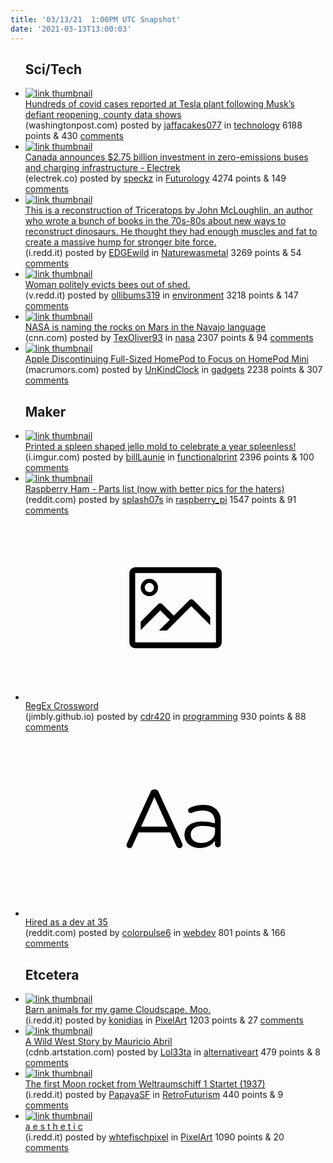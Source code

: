 ```yaml
---
title: '03/13/21  1:00PM UTC Snapshot'
date: '2021-03-13T13:00:03'
---
```

<ul>
<h2>Sci/Tech</h2>

<li><a href='https://www.washingtonpost.com/technology/2021/03/12/hundreds-covid-cases-reported-tesla-plant-following-musks-defiant-reopening-county-data-shows/'><img src='https://b.thumbs.redditmedia.com/RMQxXjtR5jMZ6wvgSFaH6ezJZaMYuMrBtLB2_j0scYU.jpg' alt='link thumbnail'></a><div><div class='linkTitle'><a href='https://www.washingtonpost.com/technology/2021/03/12/hundreds-covid-cases-reported-tesla-plant-following-musks-defiant-reopening-county-data-shows/'>Hundreds of covid cases reported at Tesla plant following Musk’s defiant reopening, county data shows</a></div>(washingtonpost.com) posted by <a href='https://www.reddit.com/user/jaffacakes077'>jaffacakes077</a> in <a href='https://www.reddit.com/r/technology'>technology</a> 6188 points & 430 <a href='https://www.reddit.com/r/technology/comments/m3xsm7/hundreds_of_covid_cases_reported_at_tesla_plant/'>comments</a></div></li>

<li><a href='https://electrek.co/2021/03/05/canada-announces-2-75-billion-investment-in-zero-emissions-buses-and-charging-infrastructure/'><img src='https://a.thumbs.redditmedia.com/gIxyvTDTkFjUbc4eKlxA7JSJrPX4hyy1GVkMFy5mTY8.jpg' alt='link thumbnail'></a><div><div class='linkTitle'><a href='https://electrek.co/2021/03/05/canada-announces-2-75-billion-investment-in-zero-emissions-buses-and-charging-infrastructure/'>Canada announces $2.75 billion investment in zero-emissions buses and charging infrastructure - Electrek</a></div>(electrek.co) posted by <a href='https://www.reddit.com/user/speckz'>speckz</a> in <a href='https://www.reddit.com/r/Futurology'>Futurology</a> 4274 points & 149 <a href='https://www.reddit.com/r/Futurology/comments/m3j9vr/canada_announces_275_billion_investment_in/'>comments</a></div></li>

<li><a href='https://i.redd.it/bqhsiw0eomm61.jpg'><img src='https://b.thumbs.redditmedia.com/pe15U9cB16CTz4oiR0Ab_6mcE_nXarXYaKeGJkTzwSc.jpg' alt='link thumbnail'></a><div><div class='linkTitle'><a href='https://i.redd.it/bqhsiw0eomm61.jpg'>This is a reconstruction of Triceratops by John McLoughlin, an author who wrote a bunch of books in the 70s-80s about new ways to reconstruct dinosaurs. He thought they had enough muscles and fat to create a massive hump for stronger bite force.</a></div>(i.redd.it) posted by <a href='https://www.reddit.com/user/EDGEwild'>EDGEwild</a> in <a href='https://www.reddit.com/r/Naturewasmetal'>Naturewasmetal</a> 3269 points & 54 <a href='https://www.reddit.com/r/Naturewasmetal/comments/m3lt5b/this_is_a_reconstruction_of_triceratops_by_john/'>comments</a></div></li>

<li><a href='https://v.redd.it/yr7onzm7vom61'><img src='https://b.thumbs.redditmedia.com/xehC-AlsKEXfWE55-QF3Hrkf1iiM86lvqM06ee5QRnY.jpg' alt='link thumbnail'></a><div><div class='linkTitle'><a href='https://v.redd.it/yr7onzm7vom61'>Woman politely evicts bees out of shed.</a></div>(v.redd.it) posted by <a href='https://www.reddit.com/user/ollibums319'>ollibums319</a> in <a href='https://www.reddit.com/r/environment'>environment</a> 3218 points & 147 <a href='https://www.reddit.com/r/environment/comments/m3v0ds/woman_politely_evicts_bees_out_of_shed/'>comments</a></div></li>

<li><a href='https://www.cnn.com/2021/03/12/us/nasa-perseverance-mars-navajo-scn-trnd/index.html'><img src='https://b.thumbs.redditmedia.com/NNGTDhs2nqw3Og4fTJx2XgyIKcYrbu-8HagnG1GYQ5s.jpg' alt='link thumbnail'></a><div><div class='linkTitle'><a href='https://www.cnn.com/2021/03/12/us/nasa-perseverance-mars-navajo-scn-trnd/index.html'>NASA is naming the rocks on Mars in the Navajo language</a></div>(cnn.com) posted by <a href='https://www.reddit.com/user/TexOliver93'>TexOliver93</a> in <a href='https://www.reddit.com/r/nasa'>nasa</a> 2307 points & 94 <a href='https://www.reddit.com/r/nasa/comments/m3ia80/nasa_is_naming_the_rocks_on_mars_in_the_navajo/'>comments</a></div></li>

<li><a href='https://www.macrumors.com/2021/03/12/apple-discontinuing-homepod/'><img src='https://b.thumbs.redditmedia.com/88BB49sGXzCiiAutxQAT0NQERs8D2bCHVELr7Jq9x-c.jpg' alt='link thumbnail'></a><div><div class='linkTitle'><a href='https://www.macrumors.com/2021/03/12/apple-discontinuing-homepod/'>Apple Discontinuing Full-Sized HomePod to Focus on HomePod Mini</a></div>(macrumors.com) posted by <a href='https://www.reddit.com/user/UnKindClock'>UnKindClock</a> in <a href='https://www.reddit.com/r/gadgets'>gadgets</a> 2238 points & 307 <a href='https://www.reddit.com/r/gadgets/comments/m3w08h/apple_discontinuing_fullsized_homepod_to_focus_on/'>comments</a></div></li>

<h2>Maker</h2>

<li><a href='https://i.imgur.com/4jVdZJI.jpg'><img src='https://b.thumbs.redditmedia.com/oiL6kMCEBy-X4vo9DQK_b4T57cKO8YMGDON1lu0E1wE.jpg' alt='link thumbnail'></a><div><div class='linkTitle'><a href='https://i.imgur.com/4jVdZJI.jpg'>Printed a spleen shaped jello mold to celebrate a year spleenless!</a></div>(i.imgur.com) posted by <a href='https://www.reddit.com/user/billLaunie'>billLaunie</a> in <a href='https://www.reddit.com/r/functionalprint'>functionalprint</a> 2396 points & 100 <a href='https://www.reddit.com/r/functionalprint/comments/m3me4q/printed_a_spleen_shaped_jello_mold_to_celebrate_a/'>comments</a></div></li>

<li><a href='https://www.reddit.com/gallery/m3j9xi'><img src='https://b.thumbs.redditmedia.com/Ptq3ehOudiOZWYlMPn_H9ZJNu_3ILdhayHdRRuZUOMw.jpg' alt='link thumbnail'></a><div><div class='linkTitle'><a href='https://www.reddit.com/gallery/m3j9xi'>Raspberry Ham - Parts list (now with better pics for the haters)</a></div>(reddit.com) posted by <a href='https://www.reddit.com/user/splash07s'>splash07s</a> in <a href='https://www.reddit.com/r/raspberry_pi'>raspberry_pi</a> 1547 points & 91 <a href='https://www.reddit.com/r/raspberry_pi/comments/m3j9xi/raspberry_ham_parts_list_now_with_better_pics_for/'>comments</a></div></li>

<li><a href='http://jimbly.github.io/regex-crossword/'><svg version='1.1' viewBox='-34 -14 104 64' preserveAspectRatio='xMidYMid meet' xmlns='http://www.w3.org/2000/svg' xmlns:xlink='http://www.w3.org/1999/xlink'>
    <title>link thumbnail</title>
    <path d='M32,4H4A2,2,0,0,0,2,6V30a2,2,0,0,0,2,2H32a2,2,0,0,0,2-2V6A2,2,0,0,0,32,4ZM4,30V6H32V30Z'></path>
    <path d='M8.92,14a3,3,0,1,0-3-3A3,3,0,0,0,8.92,14Zm0-4.6A1.6,1.6,0,1,1,7.33,11,1.6,1.6,0,0,1,8.92,9.41Z'></path>
    <path d='M22.78,15.37l-5.4,5.4-4-4a1,1,0,0,0-1.41,0L5.92,22.9v2.83l6.79-6.79L16,22.18l-3.75,3.75H15l8.45-8.45L30,24V21.18l-5.81-5.81A1,1,0,0,0,22.78,15.37Z'></path>
    </svg></a><div><div class='linkTitle'><a href='http://jimbly.github.io/regex-crossword/'>RegEx Crossword</a></div>(jimbly.github.io) posted by <a href='https://www.reddit.com/user/cdr420'>cdr420</a> in <a href='https://www.reddit.com/r/programming'>programming</a> 930 points & 88 <a href='https://www.reddit.com/r/programming/comments/m3opih/regex_crossword/'>comments</a></div></li>

<li><a href='https://www.reddit.com/r/webdev/comments/m3iest/hired_as_a_dev_at_35/'><svg version='1.1' viewBox='-34 -12 104 64' preserveAspectRatio='xMidYMid slice' xmlns='http://www.w3.org/2000/svg' xmlns:xlink='http://www.w3.org/1999/xlink'>
    <title>text link thumbnail</title>
    <path d='M12.19,8.84a1.45,1.45,0,0,0-1.4-1h-.12a1.46,1.46,0,0,0-1.42,1L1.14,26.56a1.29,1.29,0,0,0-.14.59,1,1,0,0,0,1,1,1.12,1.12,0,0,0,1.08-.77l2.08-4.65h11l2.08,4.59a1.24,1.24,0,0,0,1.12.83,1.08,1.08,0,0,0,1.08-1.08,1.64,1.64,0,0,0-.14-.57ZM6.08,20.71l4.59-10.22,4.6,10.22Z'>
    </path>
    <path d='M32.24,14.78A6.35,6.35,0,0,0,27.6,13.2a11.36,11.36,0,0,0-4.7,1,1,1,0,0,0-.58.89,1,1,0,0,0,.94.92,1.23,1.23,0,0,0,.39-.08,8.87,8.87,0,0,1,3.72-.81c2.7,0,4.28,1.33,4.28,3.92v.5a15.29,15.29,0,0,0-4.42-.61c-3.64,0-6.14,1.61-6.14,4.64v.05c0,2.95,2.7,4.48,5.37,4.48a6.29,6.29,0,0,0,5.19-2.48V26.9a1,1,0,0,0,1,1,1,1,0,0,0,1-1.06V19A5.71,5.71,0,0,0,32.24,14.78Zm-.56,7.7c0,2.28-2.17,3.89-4.81,3.89-1.94,0-3.61-1.06-3.61-2.86v-.06c0-1.8,1.5-3,4.2-3a15.2,15.2,0,0,1,4.22.61Z'>
    </path>
    </svg></a><div><div class='linkTitle'><a href='https://www.reddit.com/r/webdev/comments/m3iest/hired_as_a_dev_at_35/'>Hired as a dev at 35</a></div>(reddit.com) posted by <a href='https://www.reddit.com/user/colorpulse6'>colorpulse6</a> in <a href='https://www.reddit.com/r/webdev'>webdev</a> 801 points & 166 <a href='https://www.reddit.com/r/webdev/comments/m3iest/hired_as_a_dev_at_35/'>comments</a></div></li>

<h2>Etcetera</h2>

<li><a href='https://i.redd.it/0p2u7uldmqm61.png'><img src='https://b.thumbs.redditmedia.com/eLQCCmdQyPPnzXVWPNW0WZVcmttl0_wVCzRYDG4RVPU.jpg' alt='link thumbnail'></a><div><div class='linkTitle'><a href='https://i.redd.it/0p2u7uldmqm61.png'>Barn animals for my game Cloudscape. Moo.</a></div>(i.redd.it) posted by <a href='https://www.reddit.com/user/konidias'>konidias</a> in <a href='https://www.reddit.com/r/PixelArt'>PixelArt</a> 1203 points & 27 <a href='https://www.reddit.com/r/PixelArt/comments/m40kp6/barn_animals_for_my_game_cloudscape_moo/'>comments</a></div></li>

<li><a href='https://cdnb.artstation.com/p/assets/images/images/035/536/751/large/mauricio-abril-toy-story-concept-art-01-mauricio-abril.jpg'><img src='https://a.thumbs.redditmedia.com/O30Wq_kStZks-y7wx9jplVf7TkI6lVlQVW-vDIQolL8.jpg' alt='link thumbnail'></a><div><div class='linkTitle'><a href='https://cdnb.artstation.com/p/assets/images/images/035/536/751/large/mauricio-abril-toy-story-concept-art-01-mauricio-abril.jpg'>A Wild West Story by Mauricio Abril</a></div>(cdnb.artstation.com) posted by <a href='https://www.reddit.com/user/Lol33ta'>Lol33ta</a> in <a href='https://www.reddit.com/r/alternativeart'>alternativeart</a> 479 points & 8 <a href='https://www.reddit.com/r/alternativeart/comments/m3luyx/a_wild_west_story_by_mauricio_abril/'>comments</a></div></li>

<li><a href='https://i.redd.it/pgtxvwxvlom61.jpg'><img src='https://b.thumbs.redditmedia.com/Sarbmkn-qrTR_6Iv8CUTu7FDELHpxIkO0GRIRKoZutY.jpg' alt='link thumbnail'></a><div><div class='linkTitle'><a href='https://i.redd.it/pgtxvwxvlom61.jpg'>The first Moon rocket from Weltraumschiff 1 Startet (1937)</a></div>(i.redd.it) posted by <a href='https://www.reddit.com/user/PapayaSF'>PapayaSF</a> in <a href='https://www.reddit.com/r/RetroFuturism'>RetroFuturism</a> 440 points & 9 <a href='https://www.reddit.com/r/RetroFuturism/comments/m3u29v/the_first_moon_rocket_from_weltraumschiff_1/'>comments</a></div></li>

<li><a href='https://i.redd.it/5g9ilb7yylm61.png'><img src='https://b.thumbs.redditmedia.com/WGGwq5IE76Pl3AMdOb2TuFro4ybVfinPsByIhdZDTtE.jpg' alt='link thumbnail'></a><div><div class='linkTitle'><a href='https://i.redd.it/5g9ilb7yylm61.png'>a e s t h e t i c</a></div>(i.redd.it) posted by <a href='https://www.reddit.com/user/whtefischpixel'>whtefischpixel</a> in <a href='https://www.reddit.com/r/PixelArt'>PixelArt</a> 1090 points & 20 <a href='https://www.reddit.com/r/PixelArt/comments/m3isin/a_e_s_t_h_e_t_i_c/'>comments</a></div></li>

</ul>
